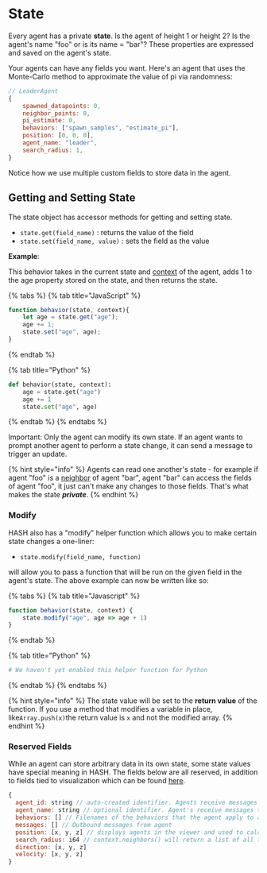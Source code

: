 # State

Every agent has a private **state**. Is the agent of height 1 or height 2? Is the agent's name "foo" or is its name = "bar"? These properties are expressed and saved on the agent's state.

Your agents can have any fields you want. Here's an agent that uses the Monte-Carlo method to approximate the value of pi via randomness:

```javascript
// LeaderAgent
{
    spawned_datapoints: 0,
    neighbor_points: 0,
    pi_estimate: 0,
    behaviors: ["spawn_samples", "estimate_pi"],
    position: [0, 0, 0],
    agent_name: "leader",
    search_radius: 1,
}
```

Notice how we use multiple custom fields to store data in the agent.

## Getting and Setting State

The state object has accessor methods for getting and setting state.

* `state.get(field_name)` : returns the value of the field
* `state.set(field_name, value)` : sets the field as the value

**Example**:

This behavior takes in the current state and [context](context.md) of the agent, adds 1 to the age property stored on the state, and then returns the state.

{% tabs %}
{% tab title="JavaScript" %}
```javascript
function behavior(state, context){
    let age = state.get("age");
    age += 1;
    state.set("age", age);
}
```
{% endtab %}

{% tab title="Python" %}
```python
def behavior(state, context):
    age = state.get("age")
    age += 1
    state.set("age", age)
```
{% endtab %}
{% endtabs %}

Important: Only the agent can modify its own state. If an agent wants to prompt another agent to perform a state change, it can send a message to trigger an update.

{% hint style="info" %}
Agents can read one another's state - for example if agent "foo" is a [neighbor](context.md) of agent "bar", agent "bar" can access the fields of agent "foo", it just can't make any changes to those fields. That's what makes the state _**private**_.
{% endhint %}

### Modify

HASH also has a "modify" helper function which allows you to make certain state changes a one-liner:

* `state.modify(field_name, function)` 

will allow you to pass a function that will be run on the given field in the agent's state. The above example can now be written like so:

{% tabs %}
{% tab title="Javascript" %}
```javascript
function behavior(state, context) {
    state.modify("age", age => age + 1)
}
```
{% endtab %}

{% tab title="Python" %}
```python
# We haven't yet enabled this helper function for Python
```
{% endtab %}
{% endtabs %}

{% hint style="info" %}
The state value will be set to the **return value** of the function. If you use a method that modifies a variable in place, like`Array.push(x)`the return value is `x` and not the modified array.
{% endhint %}

### Reserved Fields

While an agent can store arbitrary data in its own state, some state values have special meaning in HASH. The fields below are all reserved, in addition to fields tied to visualization which can be found [here](visualization/).

```javascript
{ 
  agent_id: string // auto-created identifier. Agents receive messages to their ID.
  agent_name: string // optional identifier. Agent's receive messages to their name. 
  behaviors: [] // Filenames of the behaviors that the agent apply to advance their state every simulation step N to N+1. 
  messages: [] // Outbound messages from agent 
  position: [x, y, z] // displays agents in the viewer and used to calculate neighbors 
  search_radius: i64 // context.neighbors() will return a list of all the agents within the search radius
  direction: [x, y, z]
  velocity: [x, y, z]
}
```

